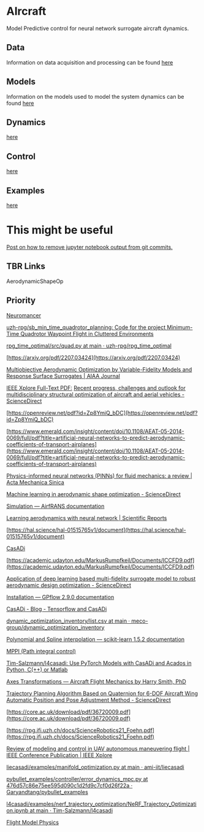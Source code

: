 
# AIrcraft

Model Predictive control for neural network surrogate aircraft dynamics.

## Data

Information on data acquisition and processing can be found [here](/docs/data.md)

## Models

Information on the models used to model the system dynamics can be found [here](/docs/models.md)

## Dynamics

[here](/docs/dynamics.md)

## Control

[here](/docs/control.md)

## Examples

[here](/docs/examples.md)

# This might be useful

[Post on how to remove jupyter notebook output from git commits.](https://gist.github.com/33eyes/431e3d432f73371509d176d0dfb95b6e)

## TBR Links

AerodynamicShapeOp

## Priority

[Neuromancer](https://github.com/pnnl/neuromancer)

[uzh-rpg/sb_min_time_quadrotor_planning: Code for the project Minimum-Time Quadrotor Waypoint Flight in Cluttered Environments](https://github.com/uzh-rpg/sb_min_time_quadrotor_planning)

[rpg_time_optimal/src/quad.py at main · uzh-rpg/rpg_time_optimal](https://github.com/uzh-rpg/rpg_time_optimal/blob/main/src/quad.py)

[https://arxiv.org/pdf/2207.03424](https://arxiv.org/pdf/2207.03424)

[Multiobjective Aerodynamic Optimization by Variable-Fidelity Models and Response Surface Surrogates | AIAA Journal](https://arc.aiaa.org/doi/10.2514/1.J054128)

[IEEE Xplore Full-Text PDF:](https://ieeexplore.ieee.org/stamp/stamp.jsp?arnumber=10022215&tag=1)
[Recent progress, challenges and outlook for multidisciplinary structural optimization of aircraft and aerial vehicles - ScienceDirect](https://www.sciencedirect.com/science/article/pii/S0376042122000537)

[https://openreview.net/pdf?id=Zp8YmiQ_bDC](https://openreview.net/pdf?id=Zp8YmiQ_bDC)

[https://www.emerald.com/insight/content/doi/10.1108/AEAT-05-2014-0069/full/pdf?title=artificial-neural-networks-to-predict-aerodynamic-coefficients-of-transport-airplanes](https://www.emerald.com/insight/content/doi/10.1108/AEAT-05-2014-0069/full/pdf?title=artificial-neural-networks-to-predict-aerodynamic-coefficients-of-transport-airplanes)

[Physics-informed neural networks (PINNs) for fluid mechanics: a review | Acta Mechanica Sinica](https://link.springer.com/article/10.1007/s10409-021-01148-1)

[Machine learning in aerodynamic shape optimization - ScienceDirect](https://www.sciencedirect.com/science/article/pii/S0376042122000410#b497)

[Simulation — AirfRANS documentation](https://airfrans.readthedocs.io/en/latest/notes/simulation.html)

[Learning aerodynamics with neural network | Scientific Reports](https://www.nature.com/articles/s41598-022-10737-4)

[https://hal.science/hal-01515765v1/document](https://hal.science/hal-01515765v1/document)

[CasADi](https://web.casadi.org/)

[https://academic.udayton.edu/MarkusRumpfkeil/Documents/ICCFD9.pdf](https://academic.udayton.edu/MarkusRumpfkeil/Documents/ICCFD9.pdf)

[Application of deep learning based multi-fidelity surrogate model to robust aerodynamic design optimization - ScienceDirect](https://www.sciencedirect.com/science/article/pii/S1270963819306686?ref=pdf_download&fr=RR-2&rr=8302986dfcae5d9d)

[Installation — GPflow 2.9.0 documentation](https://gpflow.github.io/GPflow/2.9.0/installation.html)

[CasADi - Blog - Tensorflow and CasADi](https://web.casadi.org/blog/tensorflow/)

[dynamic_optimization_inventory/list.csv at main · meco-group/dynamic_optimization_inventory](https://github.com/meco-group/dynamic_optimization_inventory/blob/main/list.csv)

[Polynomial and Spline interpolation — scikit-learn 1.5.2 documentation](https://scikit-learn.org/stable/auto_examples/linear_model/plot_polynomial_interpolation.html#sphx-glr-auto-examples-linear-model-plot-polynomial-interpolation-py)

[MPPI (Path integral control)](https://hal.science/hal-02545951v2/document)

[Tim-Salzmann/l4casadi: Use PyTorch Models with CasADi and Acados in Python, C(++) or Matlab](https://github.com/Tim-Salzmann/l4casadi/tree/main)

[Axes Transformations — Aircraft Flight Mechanics by Harry Smith, PhD](https://www.aircraftflightmechanics.com/EoMs/EulerTransforms.html)

[Trajectory Planning Algorithm Based on Quaternion for 6-DOF Aircraft Wing Automatic Position and Pose Adjustment Method - ScienceDirect](https://www.sciencedirect.com/science/article/pii/S1000936109602739?ref=pdf_download&fr=RR-2&rr=85b96bdede063b58)

[https://core.ac.uk/download/pdf/36720009.pdf](https://core.ac.uk/download/pdf/36720009.pdf)

[https://rpg.ifi.uzh.ch/docs/ScienceRobotics21_Foehn.pdf](https://rpg.ifi.uzh.ch/docs/ScienceRobotics21_Foehn.pdf)

[Review of modeling and control in UAV autonomous maneuvering flight | IEEE Conference Publication | IEEE Xplore](https://ieeexplore.ieee.org/document/8484542)

[liecasadi/examples/manifold_optimization.py at main · ami-iit/liecasadi](https://github.com/ami-iit/liecasadi/blob/main/examples/manifold_optimization.py)

[pybullet_examples/controller/error_dynamics_mpc.py at 476d57c86e75ee595d090c1d2fd9c7cf0d26f22a · Garyandtang/pybullet_examples](https://github.com/Garyandtang/pybullet_examples/blob/476d57c86e75ee595d090c1d2fd9c7cf0d26f22a/controller/error_dynamics_mpc.py)

[l4casadi/examples/nerf_trajectory_optimization/NeRF_Trajectory_Optimization.ipynb at main · Tim-Salzmann/l4casadi](https://github.com/Tim-Salzmann/l4casadi/blob/main/examples/nerf_trajectory_optimization/NeRF_Trajectory_Optimization.ipynb)

[Flight Model Physics](https://docs.flightsimulator.com/html/Samples_And_Tutorials/Primers/Flight_Model_Physics.htm)

